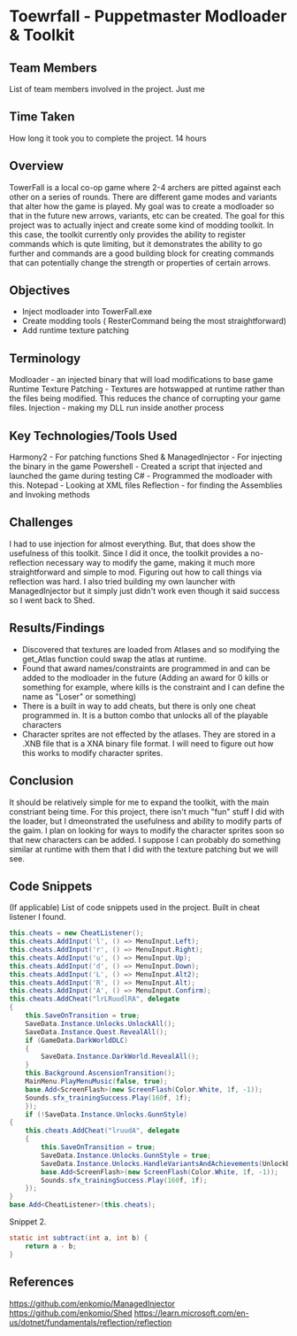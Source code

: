 # Toewrfall - Puppetmaster Modloader & Toolkit

## Team Members
List of team members involved in the project.
Just me

## Time Taken
How long it took you to complete the project.
14 hours

## Overview
TowerFall is a local co-op game where 2-4 archers are pitted against each other on a series of rounds. There are different game modes and variants that alter how the game is played. My goal was to create a modloader so that in the future new arrows, variants, etc can be created. The goal for this project was to actually inject and create some kind of modding toolkit. In this case, the toolkit currently only provides the ability to register commands which is qute limiting, but it demonstrates the ability to go further and commands are a good building block for creating commands that can potentially change the strength or properties of certain arrows. 

## Objectives
- Inject modloader into TowerFall.exe
- Create modding tools ( ResterCommand being the most straightforward)
- Add runtime texture patching

## Terminology
Modloader - an injected binary that will load modifications to base game
Runtime Texture Patching - Textures are hotswapped at runtime rather than the files being modified. This reduces the chance of corrupting your game files.
Injection - making my DLL run inside another process

## Key Technologies/Tools Used
Harmony2 - For patching functions
Shed & ManagedInjector - For injecting the binary in the game
Powershell - Created a script that injected and launched the game during testing
C# - Programmed the modloader with this.
Notepad - Looking at XML files
Reflection - for finding the Assemblies and Invoking methods

## Challenges
I had to use injection for almost everything. But, that does show the usefulness of this toolkit. Since I did it once, the toolkit provides a no-reflection necessary way to modify the game, making it much more straightforward and simple to mod. Figuring out how to call things via reflection was hard. I also tried building my own launcher with ManagedInjector but it simply just didn't work even though it said success so I went back to Shed.

## Results/Findings
- Discovered that textures are loaded from Atlases and so modifying the get_Atlas function could swap the atlas at runtime. 
- Found that award names/constraints are programmed in and can be added to the modloader in the future (Adding an award for 0 kills or something for example, where kills is the constraint and I can define the name as "Loser" or something)
- There is a built in way to add cheats, but there is only one cheat programmed in. It is a button combo that unlocks all of the playable characters
- Character sprites are not effected by the atlases. They are stored in a .XNB file that is a XNA binary file format. I will need to figure out how this works to modify character sprites.


## Conclusion
It should be relatively simple for me to expand the toolkit, with the main constriant being time. For this project, there isn't much "fun" stuff I did with the loader, but I dmeonstrated the usefulness and ability to modify parts of the gaim. I plan on looking for ways to modify the character sprites soon so that new characters can be added. I suppose I can probably do something similar at runtime with them that I did with the texture patching but we will see.

## Code Snippets
(If applicable) List of code snippets used in the project.
Built in cheat listener I found.
```csharp
this.cheats = new CheatListener();
this.cheats.AddInput('l', () => MenuInput.Left);
this.cheats.AddInput('r', () => MenuInput.Right);
this.cheats.AddInput('u', () => MenuInput.Up);
this.cheats.AddInput('d', () => MenuInput.Down);
this.cheats.AddInput('L', () => MenuInput.Alt2);
this.cheats.AddInput('R', () => MenuInput.Alt);
this.cheats.AddInput('A', () => MenuInput.Confirm);
this.cheats.AddCheat("lrLRuudlRA", delegate
{
	this.SaveOnTransition = true;
	SaveData.Instance.Unlocks.UnlockAll();
	SaveData.Instance.Quest.RevealAll();
	if (GameData.DarkWorldDLC)
	{
		SaveData.Instance.DarkWorld.RevealAll();
	}
	this.Background.AscensionTransition();
	MainMenu.PlayMenuMusic(false, true);
	base.Add<ScreenFlash>(new ScreenFlash(Color.White, 1f, -1));
	Sounds.sfx_trainingSuccess.Play(160f, 1f);
	});
	if (!SaveData.Instance.Unlocks.GunnStyle)
{
	this.cheats.AddCheat("lruudA", delegate
	{
		this.SaveOnTransition = true;
		SaveData.Instance.Unlocks.GunnStyle = true;
		SaveData.Instance.Unlocks.HandleVariantsAndAchievements(UnlockData.Unlocks.GunnStyle);
		base.Add<ScreenFlash>(new ScreenFlash(Color.White, 1f, -1));
		Sounds.sfx_trainingSuccess.Play(160f, 1f);
	});
}
base.Add<CheatListener>(this.cheats);
```
Snippet 2.
```java
static int subtract(int a, int b) {
    return a - b;
}
```

## References
https://github.com/enkomio/ManagedInjector
https://github.com/enkomio/Shed
https://learn.microsoft.com/en-us/dotnet/fundamentals/reflection/reflection